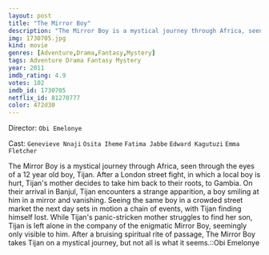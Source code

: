 ```yaml
---
layout: post
title: "The Mirror Boy"
description: "The Mirror Boy is a mystical journey through Africa, seen through the eyes of a 12 year old boy, Tijan. After a London street fight, in which a local boy is hurt, Tijan's mother decides to take him back to their roots, to Gambia. On their arrival in Banjul, Tijan encounters a strange apparition, a boy smiling at him in a mirror and vanishing. Seeing the same boy in a crowded street market the next day sets in motion a chain of events, with Tija.."
img: 1730705.jpg
kind: movie
genres: [Adventure,Drama,Fantasy,Mystery]
tags: Adventure Drama Fantasy Mystery 
year: 2011
imdb_rating: 4.9
votes: 102
imdb_id: 1730705
netflix_id: 81270777
color: 472d30
---
```

Director: `Obi Emelonye`  

Cast: `Genevieve Nnaji` `Osita Iheme` `Fatima Jabbe` `Edward Kagutuzi` `Emma Fletcher` 

The Mirror Boy is a mystical journey through Africa, seen through the eyes of a 12 year old boy, Tijan. After a London street fight, in which a local boy is hurt, Tijan's mother decides to take him back to their roots, to Gambia. On their arrival in Banjul, Tijan encounters a strange apparition, a boy smiling at him in a mirror and vanishing. Seeing the same boy in a crowded street market the next day sets in motion a chain of events, with Tijan finding himself lost. While Tijan's panic-stricken mother struggles to find her son, Tijan is left alone in the company of the enigmatic Mirror Boy, seemingly only visible to him. After a bruising spiritual rite of passage, The Mirror Boy takes Tijan on a mystical journey, but not all is what it seems.::Obi Emelonye